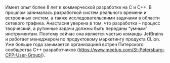 Имеет опыт более 8 лет в коммерческой разработке на C и C++. В прошлом занималась разработкой систем реального времени и встроенных систем, а также исследовательскими задачами в области сетевого трафика. Анастасия уверена в том, что разработка – процесс творческий, а рутинные задачи должны быть переданы “умным” инструментам. Поэтому сейчас она является частью команды JetBrains и работает менеджером по продуктовому маркетингу продукта CLion. Уже больше года занимается организацией встреч Питерского сообщества C++ разработчиков (https://www.meetup.com/St-Petersburg-CPP-User-Group/).